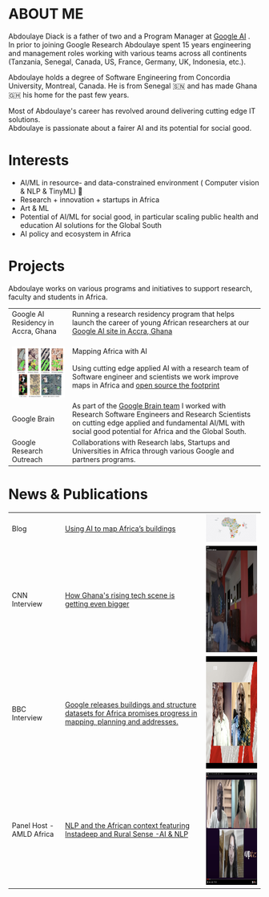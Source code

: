 # ABOUT ME

Abdoulaye Diack is a father of two and a Program Manager at [Google AI](https://ai.google/) .  
In prior to joining Google Research Abdoulaye spent 15 years engineering and management roles working with various teams across all continents (Tanzania, Senegal, Canada, US, France, Germany, UK, Indonesia, etc.). 

Abdoulaye holds a degree of Software Engineering from Concordia University, Montreal, Canada. He is from Senegal :senegal: and has made Ghana :ghana: his home for the past few years. 


Most of Abdoulaye's career has revolved around delivering cutting edge IT solutions.  
Abdoulaye is passionate about a fairer AI and its potential for social good.

# Interests

 - AI/ML  in resource- and data-constrained environment ( Computer vision & NLP & TinyML) 🤖
 - Research + innovation + startups in Africa
 - Art & ML
 - Potential of AI/ML for social good, in particular scaling public health and education AI solutions for the Global South
 - AI policy and ecosystem in Africa 

# Projects


Abdoulaye works on various programs and initiatives to support research, faculty and students in Africa.

|  |  |
|--|--|
| Google AI Residency in Accra, Ghana |Running a research residency program that helps launch the career of young African researchers at our [Google AI site in Accra, Ghana ](https://research.google/locations/accra/) |
|<br><a href="https://arxiv.org/pdf/2107.12283.pdf"><img src="/mmeka_paper_shot.jpg" width="130" height="102"/></a>|Mapping Africa with AI <br><br>Using cutting edge applied AI with a research team of Software engineer and scientists we work improve maps in Africa and [open source the footprint](https://sites.research.google/open-buildings/) |
|Google Brain | As part of the [Google Brain team](https://research.google/teams/brain/) I worked with Research Software Engineers and Research Scientists on cutting edge applied and fundamental AI/ML with social good potential for Africa and the Global South. |
|Google Research Outreach| Collaborations with Research labs, Startups and Universities in Africa through various Google and partners programs. 


# News & Publications



|  |  | |
|--|--|--|
| Blog | [Using AI to map Africa’s buildings](https://blog.google/around-the-globe/google-africa/using-ai-to-map-africas-buildings/) |<img src="/Open-Buildings_V2b_2096x11.max-1000x1000.jpg" width="100" height="56"/>
| CNN Interview |  [How Ghana's rising tech scene is getting even bigger](https://edition.cnn.com/videos/business/2021/10/15/marketplace-africa-ghana-tech-google-uber-meqasa-spc.cnn)  | <img src="/Abdou_cnn.jpg" width="357" height="212"/>
| BBC Interview |  [Google releases buildings and structure datasets for Africa promises progress in mapping, planning and addresses.](https://www.bbc.co.uk/programmes/p09qnk4d)  | <img src="/abdou_bbc.jpg" width="358" height="224"/>
| Panel Host - AMLD Africa |[NLP and the African context featuring Instadeep and Rural Sense -AI & NLP](https://www.youtube.com/watch?v=MXCbp5t_q_Q&list=PLyyHDYyFFpkBSUmX-iv7JLgeNJHvRIt4M&index=17)  | <img src="/abdou_amld.jpg" width="358" height="224"/>|




